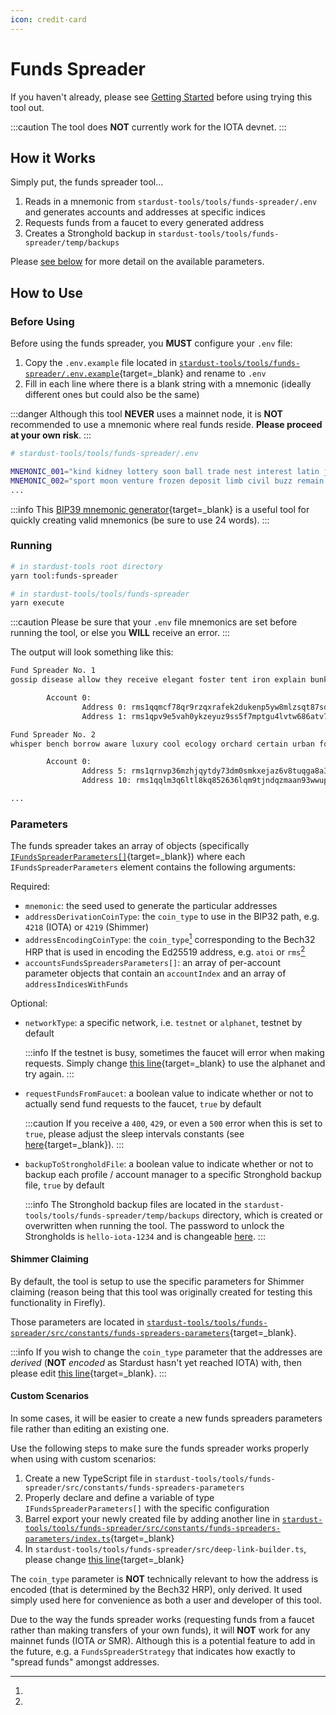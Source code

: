 ```yaml
---
icon: credit-card
---
```


# Funds Spreader

If you haven't already, please see [Getting Started](../getting-started.md) before using trying this tool out.

:::caution
The tool does **NOT** currently work for the IOTA devnet.
:::

## How it Works

Simply put, the funds spreader tool...

1. Reads in a mnemonic from `stardust-tools/tools/funds-spreader/.env` and generates accounts and addresses at specific indices
2. Requests funds from a faucet to every generated address
3. Creates a Stronghold backup in `stardust-tools/tools/funds-spreader/temp/backups`

Please [see below](#parameters) for more detail on the available parameters.

## How to Use

### Before Using

Before using the funds spreader, you **MUST** configure your `.env` file:

1. Copy the `.env.example` file located in [`stardust-tools/tools/funds-spreader/.env.example`](https://github.com/maxwellmattryan/stardust-tools/blob/develop/tools/funds-spreader/.env.example){target=\_blank} and rename to `.env`
2. Fill in each line where there is a blank string with a mnemonic (ideally different ones but could also be the same)

:::danger
Although this tool **NEVER** uses a mainnet node, it is **NOT** recommended to use a mnemonic where real funds reside. **Please proceed at your own risk**.
:::

```bash
# stardust-tools/tools/funds-spreader/.env

MNEMONIC_001="kind kidney lottery soon ball trade nest interest latin joke oval acoustic badge engine ship chunk address front art dog wine toilet casual cost"
MNEMONIC_002="sport moon venture frozen deposit limb civil buzz remain recall mercy monitor soldier elbow lemon make motor observe inform hip coffee bacon eye way"
...
```

:::info
This [BIP39 mnemonic generator](https://iancoleman.io/bip39/){target=_blank} is a useful tool for quickly creating valid mnemonics (be sure to use 24 words).
:::

### Running

```bash
# in stardust-tools root directory
yarn tool:funds-spreader

# in stardust-tools/tools/funds-spreader
yarn execute
```

:::caution
Please be sure that your `.env` file mnemonics are set before running the tool, or else you **WILL** receive an error.
:::

The output will look something like this:

```bash
Fund Spreader No. 1
gossip disease allow they receive elegant foster tent iron explain bunker apology boring organ best system hospital ginger volcano chief catalog oval usual theme

        Account 0:
                Address 0: rms1qqmcf78qr9rzqxrafek2dukenp5yw8mlzsqt87sdj4g2wzvjax3x6ectee0
                Address 1: rms1qpv9e5vah0ykzeyuz9ss5f7mptgu4lvtw686atv73z37amvp4zyq7tpgndy

Fund Spreader No. 2
whisper bench borrow aware luxury cool ecology orchard certain urban force cradle detail minute emotion roof trophy enhance sadness meadow ignore merry before blanket

        Account 0:
                Address 5: rms1qrnvp36mzhjqytdy73dm0smkxejaz6v8tuqga8a3vs96ttzfu23ls92ucca
                Address 10: rms1qqlm3q6ltl8kq852636lqm9tjndqzmaan93wwup4gp28ve9gqwudyy660ay

...
```

### Parameters

The funds spreader takes an array of objects (specifically [`IFundsSpreaderParameters[]`](https://github.com/maxwellmattryan/stardust-tools/blob/develop/tools/funds-spreader/src/interfaces/funds-spreader-parameters.interface.ts#L8){target=\_blank}) where each `IFundsSpreaderParameters` element contains the following arguments:

Required:

-   `mnemonic`: the seed used to generate the particular addresses
-   `addressDerivationCoinType`: the `coin_type` to use in the BIP32 path, e.g. `4218` (IOTA) or `4219` (Shimmer)
-   `addressEncodingCoinType`: the `coin_type`[^1] corresponding to the Bech32 HRP that is used in encoding the Ed25519 address, e.g. `atoi` or `rms`[^2]
-   `accountsFundsSpreadersParameters[]`: an array of per-account parameter objects that contain an `accountIndex` and an array of `addressIndicesWithFunds`

Optional:

- `networkType`: a specific network, i.e. `testnet` or `alphanet`, testnet by default

    :::info
    If the testnet is busy, sometimes the faucet will error when making requests. Simply change [this line](https://github.com/maxwellmattryan/stardust-tools/blob/develop/tools/funds-spreader/src/constants/funds-spreaders-parameters/shimmer-claiming-funds-spreaders-parameters.ts#L176){target=_blank} to use the alphanet and try again.
    :::

- `requestFundsFromFaucet`: a boolean value to indicate whether or not to actually send fund requests to the faucet, `true` by default

    :::caution
    If you receive a `400`, `429`, or even a `500` error when this is set to `true`, please adjust the sleep intervals constants (see [here](https://github.com/maxwellmattryan/stardust-tools/blob/develop/tools/funds-spreader/src/constants/sleep.constants.ts){target=_blank}).
    :::

- `backupToStrongholdFile`: a boolean value to indicate whether or not to backup each profile / account manager to a specific Stronghold backup file, `true` by default

    :::info
    The Stronghold backup files are located in the `stardust-tools/tools/funds-spreader/temp/backups` directory, which is created or overwritten when running the tool.
    The password to unlock the Strongholds is `hello-iota-1234` and is changeable [here](https://github.com/maxwellmattryan/stardust-tools/blob/develop/tools/funds-spreader/src/constants/stronghold-password.constant.ts#L4).
    :::

#### Shimmer Claiming

By default, the tool is setup to use the specific parameters for Shimmer claiming (reason being that this tool was originally created for testing this functionality in Firefly).

Those parameters are located in [`stardust-tools/tools/funds-spreader/src/constants/funds-spreaders-parameters`](https://github.com/maxwellmattryan/stardust-tools/tree/develop/tools/funds-spreader/src/constants/funds-spreaders-parameters){target=\_blank}.

:::info
If you wish to change the `coin_type` parameter that the addresses are _derived_ (**NOT** _encoded_ as Stardust hasn't yet reached IOTA) with, then please edit [this line](https://github.com/maxwellmattryan/stardust-tools/blob/develop/tools/funds-spreader/src/constants/funds-spreaders-parameters/shimmer-claiming-funds-spreaders-parameters.ts#L173){target=\_blank}.
:::

#### Custom Scenarios

In some cases, it will be easier to create a new funds spreaders parameters file rather than editing an existing one.

Use the following steps to make sure the funds spreader works properly when using with custom scenarios:

1. Create a new TypeScript file in `stardust-tools/tools/funds-spreader/src/constants/funds-spreaders-parameters`
2. Properly declare and define a variable of type `IFundsSpreaderParameters[]` with the specific configuration
3. Barrel export your newly created file by adding another line in [`stardust-tools/tools/funds-spreader/src/constants/funds-spreaders-parameters/index.ts`](https://github.com/maxwellmattryan/stardust-tools/blob/develop/tools/funds-spreader/src/constants/funds-spreaders-parameters/index.ts){target=\_blank}
4. In `stardust-tools/tools/funds-spreader/src/deep-link-builder.ts`, please change [this line](https://github.com/maxwellmattryan/stardust-tools/blob/develop/tools/funds-spreader/src/main.ts#L9){target=\_blank}

[^1]:
The `coin_type` parameter is **NOT** technically relevant to how the address is encoded (that is determined by the Bech32 HRP), only derived.
It used simply used here for convenience as both a user and developer of this tool.

[^2]:
Due to the way the funds spreader works (requesting funds from a faucet rather than making transfers of your own funds), it will **NOT** work for any mainnet funds (IOTA _or_ SMR).
Although this is a potential feature to add in the future, e.g. a `FundsSpreaderStrategy` that indicates how exactly to "spread funds" amongst addresses.
